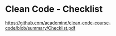 # Clean Code - Checklist

https://github.com/academind/clean-code-course-code/blob/summary/Checklist.pdf
